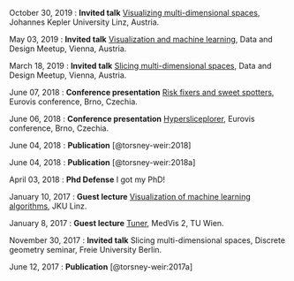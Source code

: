 
October 30, 2019
: **Invited talk** [Visualizing multi-dimensional spaces](/talks/2019-10-30_slicing_spaces.pdf), Johannes Kepler University Linz, Austria.

May 03, 2019
: **Invited talk** [Visualization and machine learning](/talks/2019-05-03_vis_and_ml.pdf), Data and Design Meetup, Vienna, Austria.

March 18, 2019
: **Invited talk** [Slicing multi-dimensional spaces](/talks/2019-03-18_data_and_design_talk.pdf), Data and Design Meetup, Vienna, Austria.

June 07, 2018
: **Conference presentation** [Risk fixers and sweet spotters](/talks/2018-06-07_risk_fixers_eurovis.html), Eurovis conference, Brno, Czechia.

June 06, 2018
: **Conference presentation** [Hypersliceplorer](/talks/2018-06-06_hypersliceplorer_eurovis.html), Eurovis conference, Brno, Czechia.

June 04, 2018
: **Publication** [@torsney-weir:2018]

June 04, 2018
: **Publication** [@torsney-weir:2018a]

April 03, 2018
: **Phd Defense** I got my PhD!

January 10, 2017
: **Guest lecture** [Visualization of machine learning algorithms](/talks/2018-01-10_machine_learning_vis.html), JKU Linz.

January 8, 2017
: **Guest lecture** [Tuner](/talks/2018-01-08_medvis_tuner.html), MedVis 2, TU Wien.

November 30, 2017
: **Invited talk** Slicing multi-dimensional spaces, 
  Discrete geometry seminar, Freie University Berlin.

June 12, 2017
: **Publication** [@torsney-weir:2017a]

